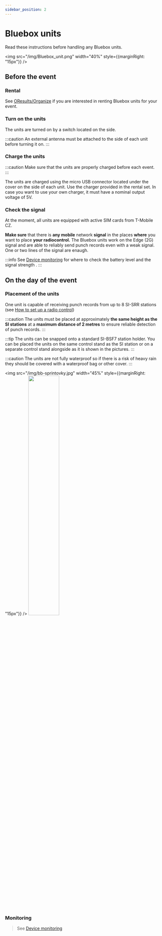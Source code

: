 ```yaml
---
sidebar_position: 2
---
```


# Bluebox units

Read these instructions before handling any Bluebox units.

<img src="/img/Bluebox_unit.png" width="40%" style={{marginRight: "15px"}} />

## Before the event

### Rental

See [OResults/Organize](https://oresults.eu/organize) if you are interested in renting Bluebox units for your event.

### Turn on the units

The units are turned on by a switch located on the side.

:::caution
An external antenna must be attached to the side of each unit before turning it on.
:::

### Charge the units

:::caution
Make sure that the units are properly charged before each event.
:::

The units are charged using the micro USB connector located under the cover on the side of each unit. Use the charger provided in the rental set. In case you want to use your own charger, it must have a nominal output voltage of 5V.

### Check the signal

At the moment, all units are equipped with active SIM cards from T-Mobile CZ.

**Make sure** that there is **any mobile** network **signal** in the places **where** you want to place **your radiocontrol.** The Bluebox units work on the Edge (2G) signal and are able to reliably send punch records even with a weak signal. One or two lines of the signal are enaugh.

:::info
See [Device monitoring](./device-monitoring) for where to check the battery level and the signal strength .
:::

## On the day of the event

### Placement of the units

One unit is capable of receiving punch records from up to 8 SI-SRR stations (see [How to set up a radio control](./radio-control.md))

:::caution
The units must be placed at approximately **the same height as the SI stations** at a **maximum distance of 2 metres** to ensure reliable detection of punch records.
:::

:::tip
The units can be snapped onto a standard SI-BSF7 station holder. You can be placed the units on the same control stand as the SI station or on a separate control stand alongside as it is shown in the pictures.
:::

:::caution
The units are not fully waterproof so if there is a risk of heavy rain they should be covered with a waterproof bag or other cover.
:::

<img src="/img/bb-sprintovky.jpg" width="45%" style={{marginRight: "15px"}} />
<img src="/img/velikonoce.jpg" width="45%" />

### Monitoring

>See [Device monitoring](./device-monitoring)
